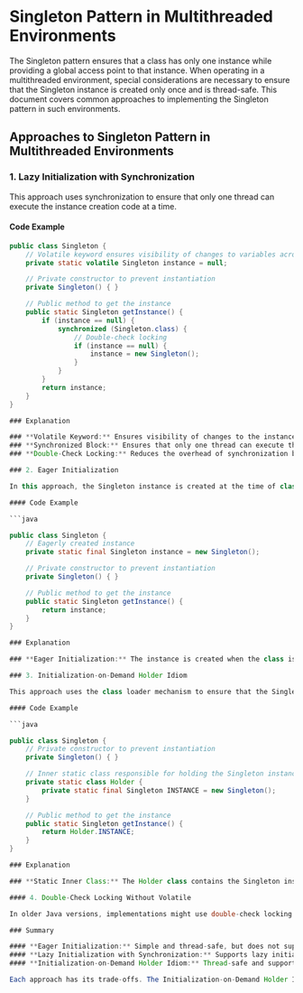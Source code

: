 # Singleton Pattern in Multithreaded Environments

The Singleton pattern ensures that a class has only one instance while providing a global access point to that instance. When operating in a multithreaded environment, special considerations are necessary to ensure that the Singleton instance is created only once and is thread-safe. This document covers common approaches to implementing the Singleton pattern in such environments.

## Approaches to Singleton Pattern in Multithreaded Environments

### 1. Lazy Initialization with Synchronization

This approach uses synchronization to ensure that only one thread can execute the instance creation code at a time.

#### Code Example

```java
public class Singleton {
    // Volatile keyword ensures visibility of changes to variables across threads
    private static volatile Singleton instance = null;

    // Private constructor to prevent instantiation
    private Singleton() { }

    // Public method to get the instance
    public static Singleton getInstance() {
        if (instance == null) {
            synchronized (Singleton.class) {
                // Double-check locking
                if (instance == null) {
                    instance = new Singleton();
                }
            }
        }
        return instance;
    }
}

### Explanation

### **Volatile Keyword:** Ensures visibility of changes to the instance variable across threads.
### **Synchronized Block:** Ensures that only one thread can execute the instance creation code at a time.
### **Double-Check Locking:** Reduces the overhead of synchronization by checking the instance twice.

### 2. Eager Initialization

In this approach, the Singleton instance is created at the time of class loading. This is a simple and thread-safe approach but does not support lazy initialization.

#### Code Example

```java

public class Singleton {
    // Eagerly created instance
    private static final Singleton instance = new Singleton();

    // Private constructor to prevent instantiation
    private Singleton() { }

    // Public method to get the instance
    public static Singleton getInstance() {
        return instance;
    }
}

### Explanation

### **Eager Initialization:** The instance is created when the class is loaded, which avoids synchronization issues. However, it does not support lazy initialization and might be less efficient if the Singleton is not used.

### 3. Initialization-on-Demand Holder Idiom

This approach uses the class loader mechanism to ensure that the Singleton instance is created in a thread-safe manner. It supports lazy initialization and is thread-safe.

#### Code Example

```java

public class Singleton {
    // Private constructor to prevent instantiation
    private Singleton() { }

    // Inner static class responsible for holding the Singleton instance
    private static class Holder {
        private static final Singleton INSTANCE = new Singleton();
    }

    // Public method to get the instance
    public static Singleton getInstance() {
        return Holder.INSTANCE;
    }
}

### Explanation

### **Static Inner Class:** The Holder class contains the Singleton instance and is only loaded when the getInstance() method is called. This ensures lazy initialization and thread-safety without requiring synchronization.

#### 4. Double-Check Locking Without Volatile

In older Java versions, implementations might use double-check locking without the volatile keyword. These implementations are not thread-safe and should be avoided.

### Summary

#### **Eager Initialization:** Simple and thread-safe, but does not support lazy initialization.
#### **Lazy Initialization with Synchronization:** Supports lazy initialization but can be less efficient due to synchronization overhead.
#### **Initialization-on-Demand Holder Idiom:** Thread-safe and supports lazy initialization without synchronization overhead.

Each approach has its trade-offs. The Initialization-on-Demand Holder Idiom is generally recommended for its simplicity and efficiency in modern Java applications.
